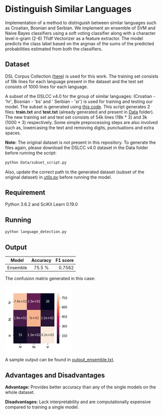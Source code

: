 # Distinguish Similar Languages

Implementation of a method to distinguish between similar languages such as Croatian, Bosnian and Serbian. 
We implement an ensemble of SVM and Naive Bayes classifiers using a soft voting classifier along with a character level n-gram (2-6) Tfidf Vectorizer as a feature extractor.
The model predicts the class label based on the argmax of the sums of the predicted probabilities estimated from both the classifiers.

## Dataset
DSL Corpus Collection ([here](http://ttg.uni-saarland.de/resources/DSLCC/)) is used for this work. 
The training set consists of 18k lines for each language present in the dataset and the test set consists of 1000 lines for each language.

A subset of the DSLCC v4.0 for the group of similar languages: (Croatian - 'hr', Bosnian - 'bs' and ' Serbian - 'sr') is used for training and testing our model. 
The subset is generated using [this code](https://github.com/debanjali05/Distinguish_Similar_Languages/blob/master/Data/subset_script.py). 
This script generates 2 files: **train.txt** and **test.txt** (already generated and present in [Data](https://github.com/debanjali05/Distinguish_Similar_Languages/tree/master/Data) folder). 
The new training set and test set consists of 54k lines (18k * 3) and 3k (1000 * 3) respectively. Some simple preprocessing steps are also involved such as, lowercasing the text and removing digits, punctuations and extra spaces.

**Note:**
The original dataset is not present in this repository. To generate the files again, please download the DSLCC v4.0 dataset in the Data folder before running the script:
```bash
python Data/subset_script.py
```
Also, update the correct path to the generated dataset (subset of the original dataset) in [utils.py](https://github.com/debanjali05/Distinguish_Similar_Languages/blob/master/utils.py) before running the model. 

## Requirement
Python 3.6.2 and SciKit Learn 0.19.0

## Running
```bash
python language_detection.py
```
## Output
| Model   |   Accuracy        |  F1 score |
|----------|:-------------:|------:|
| Ensemble |  75.5 % | 0.7562 | 

The confusion matrix generated in this case:

![Confusion Matrix](https://github.com/debanjali05/Distinguish_Similar_Languages/blob/master/sample_output/confusion_matrix_ensemble.png)

A sample output can be found in [output_ensemble.txt](https://github.com/debanjali05/Distinguish_Similar_Languages/blob/master/sample_output/output_ensemble.txt). 

## Advantages and Disadvantages
**Advantage:** Provides better accuracy than any of the single models on the whole dataset.

**Disadvantages:** Lack interpretability and are computationally expensive compared to training a single model.


